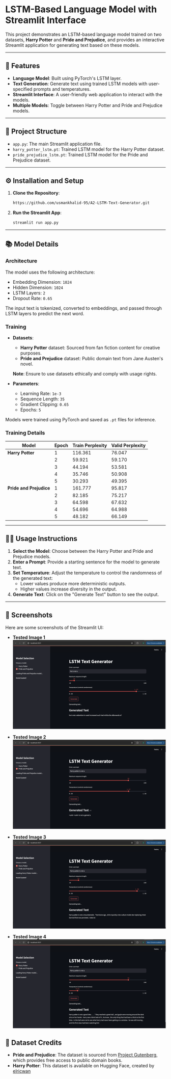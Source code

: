 # LSTM-Based Language Model with Streamlit Interface

This project demonstrates an LSTM-based language model trained on two datasets, **Harry Potter** and **Pride and Prejudice**, and provides an interactive Streamlit application for generating text based on these models.

---

## 🚀 Features

- **Language Model**: Built using PyTorch's LSTM layer.
- **Text Generation**: Generate text using trained LSTM models with user-specified prompts and temperatures.
- **Streamlit Interface**: A user-friendly web application to interact with the models.
- **Multiple Models**: Toggle between Harry Potter and Pride and Prejudice models.

---

## 📂 Project Structure

- `app.py`: The main Streamlit application file.
- `harry_potter_lstm.pt`: Trained LSTM model for the Harry Potter dataset.
- `pride_prejudice_lstm.pt`: Trained LSTM model for the Pride and Prejudice dataset.

---

## ⚙️ Installation and Setup

1. **Clone the Repository**:
   ```bash
   https://github.com/usmankhalid-95/A2-LSTM-Text-Generator.git
   ```

2. **Run the Streamlit App**:
   ```bash
   streamlit run app.py
   ```

---

## 📚 Model Details

### **Architecture**
The model uses the following architecture:
- Embedding Dimension: `1024`
- Hidden Dimension: `1024`
- LSTM Layers: `2`
- Dropout Rate: `0.65`

The input text is tokenized, converted to embeddings, and passed through LSTM layers to predict the next word.

### **Training**
- **Datasets**:
  - **Harry Potter** dataset: Sourced from fan fiction content for creative purposes.
  - **Pride and Prejudice** dataset: Public domain text from Jane Austen's novel.
  
  **Note**: Ensure to use datasets ethically and comply with usage rights.
- **Parameters**:
  - Learning Rate: `1e-3`
  - Sequence Length: `35`
  - Gradient Clipping: `0.65`
  - Epochs: `5`

Models were trained using PyTorch and saved as `.pt` files for inference.

### **Training Details**

| **Model**              | **Epoch** | **Train Perplexity** | **Valid Perplexity** |
|------------------------|-----------|----------------------|----------------------|
| **Harry Potter**        | 1         | 116.361              | 76.047               |
|                        | 2         | 59.921               | 59.170               |
|                        | 3         | 44.194               | 53.581               |
|                        | 4         | 35.746               | 50.908               |
|                        | 5         | 30.293               | 49.395               |
| **Pride and Prejudice** | 1         | 161.777              | 95.817               |
|                        | 2         | 82.185               | 75.217               |
|                        | 3         | 64.598               | 67.632               |
|                        | 4         | 54.696               | 64.988               |
|                        | 5         | 48.182               | 66.149               |

---

## 🧑‍💻 Usage Instructions

1. **Select the Model**: Choose between the Harry Potter and Pride and Prejudice models.
2. **Enter a Prompt**: Provide a starting sentence for the model to generate text.
3. **Set Temperature**: Adjust the temperature to control the randomness of the generated text:
   - Lower values produce more deterministic outputs.
   - Higher values increase diversity in the output.
4. **Generate Text**: Click on the "Generate Text" button to see the output.

---

## 📸 Screenshots

Here are some screenshots of the Streamlit UI:

- **Tested Image 1**
  ![Tested Image 1](tested_images/Tested.png)

- **Tested Image 2**
  ![Tested Image 2](tested_images/Tested_2.png)

- **Tested Image 3**
  ![Tested Image 3](tested_images/Tested_3.png)

- **Tested Image 4**
  ![Tested Image 4](tested_images/Tested_4.png)

## 🔗 Dataset Credits
- **Pride and Prejudice**: The dataset is sourced from [Project Gutenberg](https://www.gutenberg.org/ebooks/1342), which provides free access to public domain books.
- **Harry Potter**: This dataset is available on Hugging Face, created by [elricwan](https://huggingface.co/datasets/elricwan/HarryPotter)